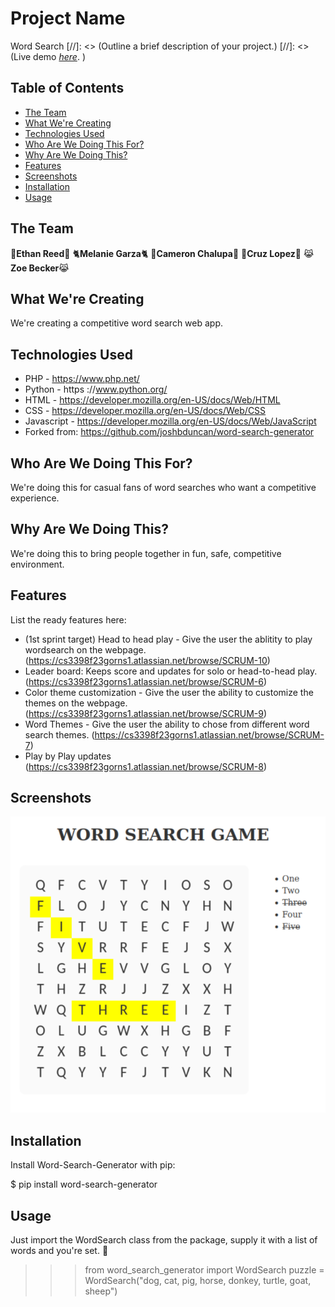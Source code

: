 # Project Name
Word Search
[//]: <> (Outline a brief description of your project.)
[//]: <> (Live demo [_here_](https://www.example.com). <!-- If you have the project hosted somewhere, include the link here. -->)

## Table of Contents
* [The Team](#TheTeam)
* [What We're Creating](#WhatWe'reCreating)
* [Technologies Used](#TechnologiesUsed)
* [Who Are We Doing This For?](#WhoAreWeDoingThisFor?)
* [Why Are We Doing This?](#WhyAreWeDoingThis?)
* [Features](#Features)
* [Screenshots](#Screenshots)
* [Installation](#Installation)
* [Usage](#Usage)



## The Team
🥰**Ethan Reed**🥰
🐈**Melanie Garza**🐈 
🏈**Cameron Chalupa**🏈 
🙈**Cruz Lopez**🙈 
😹**Zoe Becker**😹

## What We're Creating
We're creating a competitive word search web app.

## Technologies Used
- PHP - https://www.php.net/ 
- Python - https ://www.python.org/ 
- HTML - https://developer.mozilla.org/en-US/docs/Web/HTML 
- CSS - https://developer.mozilla.org/en-US/docs/Web/CSS 
- Javascript - https://developer.mozilla.org/en-US/docs/Web/JavaScript 
- Forked from: https://github.com/joshbduncan/word-search-generator 

## Who Are We Doing This For?
We're doing this for casual fans of word searches who want a competitive experience.

## Why Are We Doing This?
We're doing this to bring people together in fun, safe, competitive environment.

## Features
List the ready features here:
- (1st sprint target) Head to head play - Give the user the ablitity to play wordsearch on the webpage. (https://cs3398f23gorns1.atlassian.net/browse/SCRUM-10)
- Leader board: Keeps score and updates for solo or head-to-head play. (https://cs3398f23gorns1.atlassian.net/browse/SCRUM-6)
- Color theme customization - Give the user the ability to customize the themes on the webpage. (https://cs3398f23gorns1.atlassian.net/browse/SCRUM-9)
- Word Themes - Give the user the ability to chose from different word search themes. (https://cs3398f23gorns1.atlassian.net/browse/SCRUM-7)
- Play by Play updates (https://cs3398f23gorns1.atlassian.net/browse/SCRUM-8) 


## Screenshots
![Alt text](image.png)


## Installation

Install Word-Search-Generator with pip:

$ pip install word-search-generator

## Usage

Just import the WordSearch class from the package, supply it with a list of words and you're set. 🧩

>>> from word_search_generator import WordSearch
>>> puzzle = WordSearch("dog, cat, pig, horse, donkey, turtle, goat, sheep")